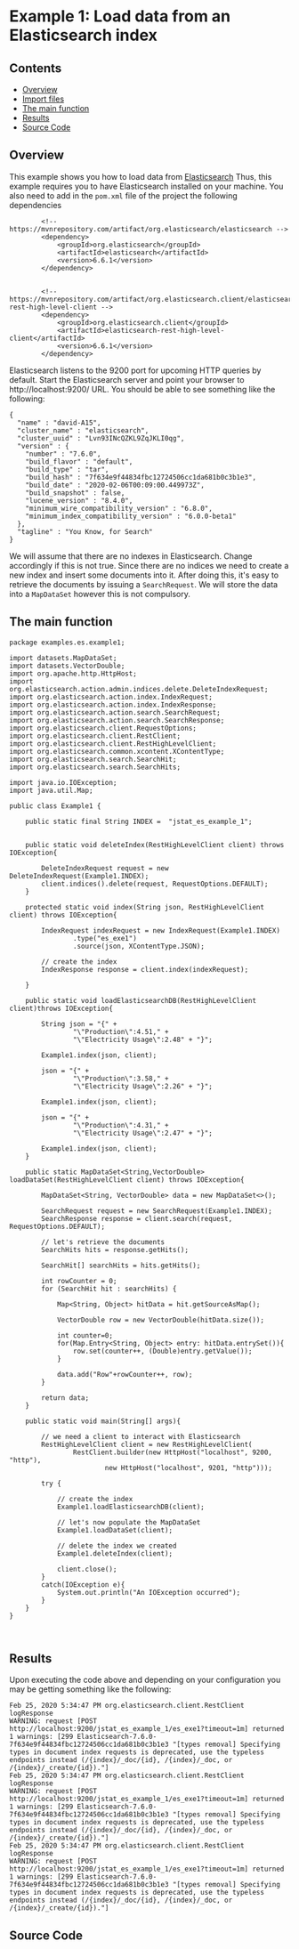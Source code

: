 # Example 1: Load data from an Elasticsearch index

## Contents
* [Overview](#overview)    
* [Import files](#include_files)
* [The main function](#m_func)
* [Results](#results)
* [Source Code](#source_code)

## <a name="overview"></a> Overview

This example shows you how to load data from <a href="https://www.elastic.co/webinars/getting-started-elasticsearch?ultron=[EL]-[B]-[EMEA]-UK+Nordics-Exact&blade=adwords-s&Device=c&thor=elasticsearch&gclid=Cj0KCQiAqNPyBRCjARIsAKA-WFxWxPb0Z_VeyhPFisUxJhVPgMVFqh_M-bnljx9Rtd7dmOJHEc8O_LkaApzEEALw_wcB">Elasticsearch</a>
Thus, this example requires you to have Elasticsearch installed on your machine. 
You also need to add in the ```pom.xml``` file of the project the following
dependencies

```
        <!-- https://mvnrepository.com/artifact/org.elasticsearch/elasticsearch -->
        <dependency>
            <groupId>org.elasticsearch</groupId>
            <artifactId>elasticsearch</artifactId>
            <version>6.6.1</version>
        </dependency>


        <!-- https://mvnrepository.com/artifact/org.elasticsearch.client/elasticsearch-rest-high-level-client -->
        <dependency>
            <groupId>org.elasticsearch.client</groupId>
            <artifactId>elasticsearch-rest-high-level-client</artifactId>
            <version>6.6.1</version>
        </dependency>
```
 
Elasticsearch listens to the 9200 port for upcoming HTTP queries by default. Start the Elasticsearch server and point your
browser to http://localhost:9200/ URL. You should be able to see something like the following:

```
{
  "name" : "david-A15",
  "cluster_name" : "elasticsearch",
  "cluster_uuid" : "Lvn93INcQZKL9ZqJKLI0qg",
  "version" : {
    "number" : "7.6.0",
    "build_flavor" : "default",
    "build_type" : "tar",
    "build_hash" : "7f634e9f44834fbc12724506cc1da681b0c3b1e3",
    "build_date" : "2020-02-06T00:09:00.449973Z",
    "build_snapshot" : false,
    "lucene_version" : "8.4.0",
    "minimum_wire_compatibility_version" : "6.8.0",
    "minimum_index_compatibility_version" : "6.0.0-beta1"
  },
  "tagline" : "You Know, for Search"
}

```

We will assume that there are no indexes in Elasticsearch. Change accordingly if this is not true.
Since there are no indices we need to create a new index and insert some documents into it.
After doing this, it's easy to retrieve the documents by issuing a ```SearchRequest```.
We will store the data into a ```MapDataSet``` however this is not compulsory.

## <a name="m_func"></a> The main function

```
package examples.es.example1;

import datasets.MapDataSet;
import datasets.VectorDouble;
import org.apache.http.HttpHost;
import org.elasticsearch.action.admin.indices.delete.DeleteIndexRequest;
import org.elasticsearch.action.index.IndexRequest;
import org.elasticsearch.action.index.IndexResponse;
import org.elasticsearch.action.search.SearchRequest;
import org.elasticsearch.action.search.SearchResponse;
import org.elasticsearch.client.RequestOptions;
import org.elasticsearch.client.RestClient;
import org.elasticsearch.client.RestHighLevelClient;
import org.elasticsearch.common.xcontent.XContentType;
import org.elasticsearch.search.SearchHit;
import org.elasticsearch.search.SearchHits;

import java.io.IOException;
import java.util.Map;

public class Example1 {

    public static final String INDEX =  "jstat_es_example_1";


    public static void deleteIndex(RestHighLevelClient client) throws IOException{

        DeleteIndexRequest request = new DeleteIndexRequest(Example1.INDEX);
        client.indices().delete(request, RequestOptions.DEFAULT);
    }

    protected static void index(String json, RestHighLevelClient client) throws IOException{

        IndexRequest indexRequest = new IndexRequest(Example1.INDEX)
                .type("es_exe1")
                .source(json, XContentType.JSON);

        // create the index
        IndexResponse response = client.index(indexRequest);

    }

    public static void loadElasticsearchDB(RestHighLevelClient client)throws IOException{

        String json = "{" +
                "\"Production\":4.51," +
                "\"Electricity Usage\":2.48" + "}";

        Example1.index(json, client);

        json = "{" +
                "\"Production\":3.58," +
                "\"Electricity Usage\":2.26" + "}";

        Example1.index(json, client);

        json = "{" +
                "\"Production\":4.31," +
                "\"Electricity Usage\":2.47" + "}";

        Example1.index(json, client);
    }

    public static MapDataSet<String,VectorDouble> loadDataSet(RestHighLevelClient client) throws IOException{

        MapDataSet<String, VectorDouble> data = new MapDataSet<>();

        SearchRequest request = new SearchRequest(Example1.INDEX);
        SearchResponse response = client.search(request, RequestOptions.DEFAULT);

        // let's retrieve the documents
        SearchHits hits = response.getHits();

        SearchHit[] searchHits = hits.getHits();

        int rowCounter = 0;
        for (SearchHit hit : searchHits) {

            Map<String, Object> hitData = hit.getSourceAsMap();

            VectorDouble row = new VectorDouble(hitData.size());

            int counter=0;
            for(Map.Entry<String, Object> entry: hitData.entrySet()){
                row.set(counter++, (Double)entry.getValue());
            }

            data.add("Row"+rowCounter++, row);
        }

        return data;
    }

    public static void main(String[] args){

        // we need a client to interact with Elasticsearch
        RestHighLevelClient client = new RestHighLevelClient(
                RestClient.builder(new HttpHost("localhost", 9200, "http"),
                        new HttpHost("localhost", 9201, "http")));

        try {
            
            // create the index
            Example1.loadElasticsearchDB(client);

            // let's now populate the MapDataSet
            Example1.loadDataSet(client);

            // delete the index we created
            Example1.deleteIndex(client);

            client.close();
        }
        catch(IOException e){
            System.out.println("An IOException occurred");
        }
    }
}

    

```

## <a name="results"></a> Results

Upon executing the code above and depending on your configuration you may be
getting something like the following:

```
Feb 25, 2020 5:34:47 PM org.elasticsearch.client.RestClient logResponse
WARNING: request [POST http://localhost:9200/jstat_es_example_1/es_exe1?timeout=1m] returned 1 warnings: [299 Elasticsearch-7.6.0-7f634e9f44834fbc12724506cc1da681b0c3b1e3 "[types removal] Specifying types in document index requests is deprecated, use the typeless endpoints instead (/{index}/_doc/{id}, /{index}/_doc, or /{index}/_create/{id})."]
Feb 25, 2020 5:34:47 PM org.elasticsearch.client.RestClient logResponse
WARNING: request [POST http://localhost:9200/jstat_es_example_1/es_exe1?timeout=1m] returned 1 warnings: [299 Elasticsearch-7.6.0-7f634e9f44834fbc12724506cc1da681b0c3b1e3 "[types removal] Specifying types in document index requests is deprecated, use the typeless endpoints instead (/{index}/_doc/{id}, /{index}/_doc, or /{index}/_create/{id})."]
Feb 25, 2020 5:34:47 PM org.elasticsearch.client.RestClient logResponse
WARNING: request [POST http://localhost:9200/jstat_es_example_1/es_exe1?timeout=1m] returned 1 warnings: [299 Elasticsearch-7.6.0-7f634e9f44834fbc12724506cc1da681b0c3b1e3 "[types removal] Specifying types in document index requests is deprecated, use the typeless endpoints instead (/{index}/_doc/{id}, /{index}/_doc, or /{index}/_create/{id})."]
```

## <a name="source_code"></a> Source Code
